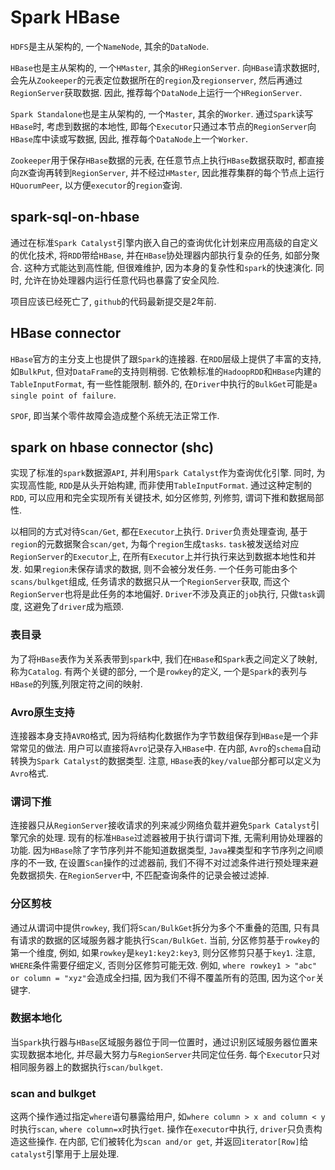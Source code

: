 # Spark HBase

`HDFS`是主从架构的, 一个`NameNode`, 其余的`DataNode`.

`HBase`也是主从架构的, 一个`HMaster`, 其余的`HRegionServer`. 向`HBase`请求数据时, 会先从`Zookeeper`的元表定位数据所在的`region`及`regionserver`, 然后再通过`RegionServer`获取数据. 因此, 推荐每个`DataNode`上运行一个`HRegionServer`.

`Spark Standalone`也是主从架构的, 一个`Master`, 其余的`Worker`. 通过`Spark`读写`HBase`时, 考虑到数据的本地性, 即每个`Executor`只通过本节点的`RegionServer`向`HBase`库中读或写数据, 因此, 推荐每个`DataNode`上一个`Worker`.

`Zookeeper`用于保存`HBase`数据的元表, 在任意节点上执行`HBase`数据获取时, 都直接向`ZK`查询再转到`RegionServer`, 并不经过`HMaster`, 因此推荐集群的每个节点上运行`HQuorumPeer`, 以方便`executor`的`region`查询.

## spark-sql-on-hbase

通过在标准`Spark Catalyst`引擎内嵌入自己的查询优化计划来应用高级的自定义的优化技术, 将`RDD`带给`HBase`, 并在`HBase`协处理器内部执行复杂的任务, 如部分聚合. 这种方式能达到高性能, 但很难维护, 因为本身的复杂性和`spark`的快速演化. 同时, 允许在协处理器内运行任意代码也暴露了安全风险.

项目应该已经死亡了, `github`的代码最新提交是2年前.

## HBase connector

`HBase`官方的主分支上也提供了跟`Spark`的连接器. 在`RDD`层级上提供了丰富的支持, 如`BulkPut`, 但对`DataFrame`的支持则稍弱. 它依赖标准的`HadoopRDD`和`HBase`内建的`TableInputFormat`, 有一些性能限制. 额外的, 在`Driver`中执行的`BulkGet`可能是`a single point of failure`.

`SPOF`, 即当某个零件故障会造成整个系统无法正常工作.

## spark on hbase connector (shc)

实现了标准的`spark`数据源`API`, 并利用`Spark Catalyst`作为查询优化引擎. 同时, 为实现高性能, `RDD`是从头开始构建, 而非使用`TableInputFormat`. 通过这种定制的`RDD`, 可以应用和完全实现所有关键技术, 如分区修剪, 列修剪, 谓词下推和数据局部性.

以相同的方式对待`Scan/Get`, 都在`Executor`上执行. `Driver`负责处理查询, 基于`region`的元数据聚合`scan/get`, 为每个`region`生成`tasks`. `task`被发送给对应`RegionServer`的`Executor`上, 在所有`Executor`上并行执行来达到数据本地性和并发. 如果`region`未保存请求的数据, 则不会被分发任务. 一个任务可能由多个`scans/bulkget`组成, 任务请求的数据只从一个`RegionServer`获取, 而这个`RegionServer`也将是此任务的本地偏好. `Driver`不涉及真正的`job`执行, 只做`task`调度, 这避免了`driver`成为瓶颈.

### 表目录

为了将`HBase`表作为关系表带到`spark`中, 我们在`HBase`和`Spark`表之间定义了映射, 称为`Catalog`. 有两个关键的部分, 一个是`rowkey`的定义, 一个是`Spark`的表列与`HBase`的列簇,列限定符之间的映射.

### Avro原生支持

连接器本身支持`AVRO`格式, 因为将结构化数据作为字节数组保存到`HBase`是一个非常常见的做法. 用户可以直接将`Avro`记录存入`HBase`中. 在内部, `Avro`的`schema`自动转换为`Spark Catalyst`的数据类型. 注意, `HBase`表的`key/value`部分都可以定义为`Avro`格式.

### 谓词下推

连接器只从`RegionServer`接收请求的列来减少网络负载并避免`Spark Catalyst`引擎冗余的处理. 现有的标准`HBase`过滤器被用于执行谓词下推, 无需利用协处理器的功能. 因为`HBase`除了字节序列并不能知道数据类型, `Java`裸类型和字节序列之间顺序的不一致, 在设置`Scan`操作的过滤器前, 我们不得不对过滤条件进行预处理来避免数据损失. 在`RegionServer`中, 不匹配查询条件的记录会被过滤掉.

### 分区剪枝

通过从谓词中提供`rowkey`, 我们将`Scan/BulkGet`拆分为多个不重叠的范围, 只有具有请求的数据的区域服务器才能执行`Scan/BulkGet`. 当前, 分区修剪基于`rowkey`的第一个维度, 例如, 如果`rowkey`是`key1:key2:key3`, 则分区修剪只基于`key1`. 注意, `WHERE`条件需要仔细定义, 否则分区修剪可能无效. 例如, `where rowkey1 > "abc" or column = "xyz"`会造成全扫描, 因为我们不得不覆盖所有的范围, 因为这个`or`关键字.

### 数据本地化

当`Spark`执行器与`HBase`区域服务器位于同一位置时，通过识别区域服务器位置来实现数据本地化, 并尽最大努力与`RegionServer`共同定位任务. 每个`Executor`只对相同服务器上的数据执行`scan/bulkget`.

### scan and bulkget

这两个操作通过指定`where`语句暴露给用户, 如`where column > x and column < y`时执行`scan`, `where column=x`时执行`get`. 操作在`executor`中执行, `driver`只负责构造这些操作. 在内部, 它们被转化为`scan and/or get`, 并返回`iterator[Row]`给`catalyst`引擎用于上层处理.